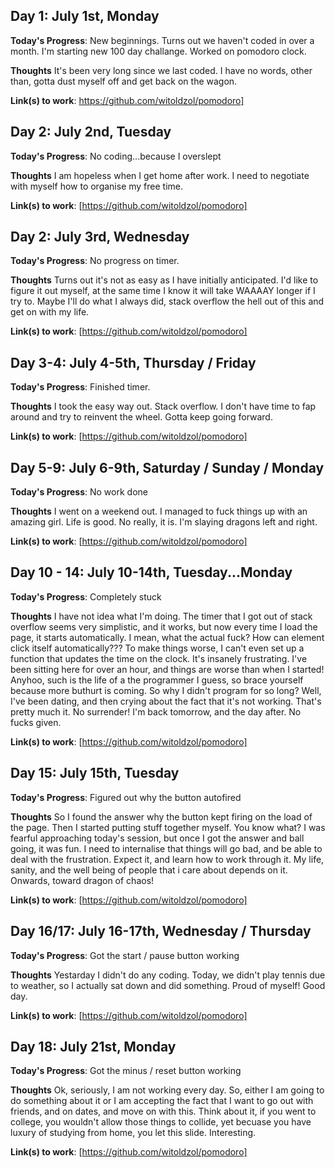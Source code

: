 ## Day 1: July 1st, Monday

**Today's Progress**: New beginnings. Turns out we haven't coded in over a month. I'm starting new 100 day challange. Worked on pomodoro clock. 

**Thoughts**  It's been very long since we last coded. I have no words, other than, gotta dust myself off and get back on the wagon.

**Link(s) to work**: https://github.com/witoldzol/pomodoro]

## Day 2: July 2nd, Tuesday

**Today's Progress**: No coding...because I overslept

**Thoughts**  I am hopeless when I get home after work. I need to negotiate with myself how to organise my free time.

**Link(s) to work**: [https://github.com/witoldzol/pomodoro]

## Day 2: July 3rd, Wednesday

**Today's Progress**: No progress on timer. 

**Thoughts** Turns out it's not as easy as I have initially anticipated. I'd like to figure it out myself, at the same time I know it will take WAAAAY longer if I try to. 
Maybe I'll do what I always did, stack overflow the hell out of this and get on with my life.

**Link(s) to work**: [https://github.com/witoldzol/pomodoro]

## Day 3-4: July 4-5th, Thursday / Friday

**Today's Progress**: Finished timer. 

**Thoughts** I took the easy way out. Stack overflow. I don't have time to fap around and try to reinvent the wheel. Gotta keep going forward. 

**Link(s) to work**: [https://github.com/witoldzol/pomodoro]

## Day 5-9: July 6-9th, Saturday / Sunday / Monday

**Today's Progress**: No work done 

**Thoughts** I went on a weekend out. I managed to fuck things up with an amazing girl. Life is good. No really, it is. I'm slaying dragons left and right. 

**Link(s) to work**: [https://github.com/witoldzol/pomodoro]

## Day 10 - 14: July 10-14th, Tuesday...Monday

**Today's Progress**: Completely stuck

**Thoughts** I have not idea what I'm doing. The timer that I got out of stack overflow seems very simplistic, and it works, but now every time I load the page, it starts automatically.
I mean, what the actual fuck? How can element click itself automatically??? To make things worse, I can't even set up a function that updates the time on the clock. It's insanely frustrating.
I've been sitting here for over an hour, and things are worse than when I started! Anyhoo, such is the life of a the programmer I guess, so brace yourself because more buthurt is coming. 
So why I didn't program for so long? Well, I've been dating, and then crying about the fact that it's not working. That's pretty much it. No surrender! I'm back tomorrow, and the day after.
No fucks given.

**Link(s) to work**: [https://github.com/witoldzol/pomodoro]

## Day 15: July 15th, Tuesday

**Today's Progress**: Figured out why the button autofired

**Thoughts** So I found the answer why the button kept firing on the load of the page. Then I started putting stuff together myself. You know what? I was fearful approaching today's session, but once I got the answer and ball going, it was fun. I need to internalise that things will go bad, and be able to deal with the frustration. Expect it, and learn how to work through it. My life, sanity, and the well being of people that i care about depends on it. Onwards, toward dragon of chaos!


**Link(s) to work**: [https://github.com/witoldzol/pomodoro]

## Day 16/17: July 16-17th, Wednesday / Thursday

**Today's Progress**: Got the start / pause button working

**Thoughts** Yestarday I didn't do any coding. Today, we didn't play tennis due to weather, so I actually sat down and did something. Proud of myself! Good day.


**Link(s) to work**: [https://github.com/witoldzol/pomodoro]

## Day 18: July 21st, Monday

**Today's Progress**: Got the minus / reset button working

**Thoughts** Ok, seriously, I am not working every day. So, either I am going to do something about it or I am accepting the fact that I want to go out with friends, and on dates, and move on with this. Think about it, if you went to college, you wouldn't allow those things to collide, yet becuase you have luxury of studying from home, you let this slide. Interesting.


**Link(s) to work**: [https://github.com/witoldzol/pomodoro]
